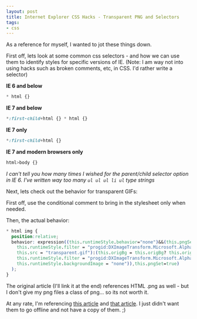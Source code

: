 ```yaml
---
layout: post
title: Internet Explorer CSS Hacks - Transparent PNG and Selectors
tags:
- css
---
```

As a reference for myself, I wanted to jot these things down.

First off, lets look at some common css selectors - and how we can use them to identify styles for specific versions of IE.  (Note: I am way not into using hacks such as broken comments, etc, in CSS.  I'd rather write a selector)

**IE 6 and below**

```css
* html {}
```

**IE 7 and below**

```css
*:first-child+html {} * html {}
```

**IE 7 only**

```css
*:first-child+html {}
```

**IE 7 and modern browsers only**

```css
html>body {}
```
_I can't tell you how many times I wished for the parent/child selector option in IE 6.  I've written way too many `ul ul ul li ul` type strings_

Next, lets check out the behavior for transparent GIFs:

First off, use the conditional comment to bring in the stylesheet only when needed.

Then, the actual behavior:

```css
* html img {
  position:relative;
  behavior: expression((this.runtimeStyle.behavior="none")&&(this.pngSet?this.pngSet=true:(this.nodeName == "IMG" && this.src.toLowerCase().indexOf('.png')>-1?(this.runtimeStyle.backgroundImage = "none",
    this.runtimeStyle.filter = "progid:DXImageTransform.Microsoft.AlphaImageLoader(src='" + this.src + "', sizingMethod='image')",
    this.src = "transparent.gif"):(this.origBg = this.origBg? this.origBg :this.currentStyle.backgroundImage.toString().replace('url("','').replace('")',''),
    this.runtimeStyle.filter = "progid:DXImageTransform.Microsoft.AlphaImageLoader(src='" + this.origBg + "', sizingMethod='crop')",
    this.runtimeStyle.backgroundImage = "none")),this.pngSet=true)
  );
}
```

The original article (I'll link it at the end) references HTML .png as well - but I don't give my png files a class of png... so its not worth it.

At any rate, I'm referencing [this article](http://www.noupe.com/better-design/7-css-hacks-you-cannt-live-without.html) and [that article](http://komodomedia.com/blog/index.php/2007/11/05/css-png-image-fix-for-ie/).  I just didn't want them to go offline and not have a copy of them. ;)
